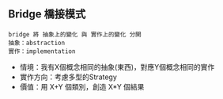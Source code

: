 ﻿## Bridge 橋接模式

```
bridge 將 抽象上的變化 與 實作上的變化 分開
抽象：abstraction
實作：implementation
```

- 情境：我有X個概念相同的抽象(東西)，對應Y個概念相同的實作
- 實作方向：考慮多型的Strategy
- 價值：用 X+Y 個類別，創造 X*Y 個結果